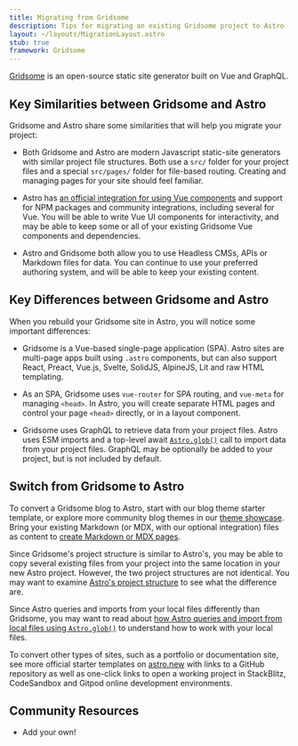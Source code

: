 ```yaml
---
title: Migrating from Gridsome
description: Tips for migrating an existing Gridsome project to Astro
layout: ~/layouts/MigrationLayout.astro
stub: true
framework: Gridsome
---
```


[Gridsome](https://gridsome.org) is an open-source static site generator built on Vue and GraphQL.

## Key Similarities between Gridsome and Astro

Gridsome and Astro share some similarities that will help you migrate your project:


- Both Gridsome and Astro are modern Javascript static-site generators with similar project file structures. Both use a `src/` folder for your project files and a special `src/pages/` folder for file-based routing. Creating and managing pages for your site should feel familiar.

- Astro has [an official integration for using Vue components](/en/guides/integrations-guide/vue/) and support for NPM packages and community integrations, including several for Vue. You will be able to write Vue UI components for interactivity, and may be able to keep some or all of your existing Gridsome Vue components and dependencies.

- Astro and Gridsome both allow you to use Headless CMSs, APIs or Markdown files for data. You can continue to use your preferred authoring system, and will be able to keep your existing content.



## Key Differences between Gridsome and Astro

When you rebuild your Gridsome site in Astro, you will notice some important differences:

- Gridsome is a Vue-based single-page application (SPA). Astro sites are multi-page apps built using `.astro` components, but can also support React, Preact, Vue.js, Svelte, SolidJS, AlpineJS, Lit and raw HTML templating.

- As an SPA, Gridsome uses `vue-router` for SPA routing, and `vue-meta` for managing `<head>`. In Astro, you will create separate HTML pages and control your page `<head>` directly, or in a layout component.

- Gridsome uses GraphQL to retrieve data from your project files. Astro uses ESM imports and a top-level await [`Astro.glob()`](/en/guides/imports/#astroglob) call to import data from your project files. GraphQL may be optionally be added to your project, but is not included by default.

## Switch from Gridsome to Astro

To convert a Gridsome blog to Astro, start with our blog theme starter template, or explore more community blog themes in our [theme showcase](https://astro.build/themes/). Bring your existing Markdown (or MDX, with our optional integration) files as content to [create Markdown or MDX pages](/en/guides/markdown-content/).

Since Gridsome's project structure is similar to Astro's, you may be able to copy several existing files from your project into the same location in your new Astro project. However, the two project structures are not identical. You may want to examine [Astro's project structure](/en/core-concepts/project-structure/) to see what the difference are.

Since Astro queries and imports from your local files differently than Gridsome, you may want to read about [how Astro queries and import from local files using `Astro.glob()`](/en/guides/imports/#astroglob) to understand how to work with your local files.

To convert other types of sites, such as a portfolio or documentation site, see more official starter templates on [astro.new](https://astro.new) with links to a GitHub repository as well as one-click links to open a working project in StackBlitz, CodeSandbox and Gitpod online development environments.

## Community Resources

- Add your own!
